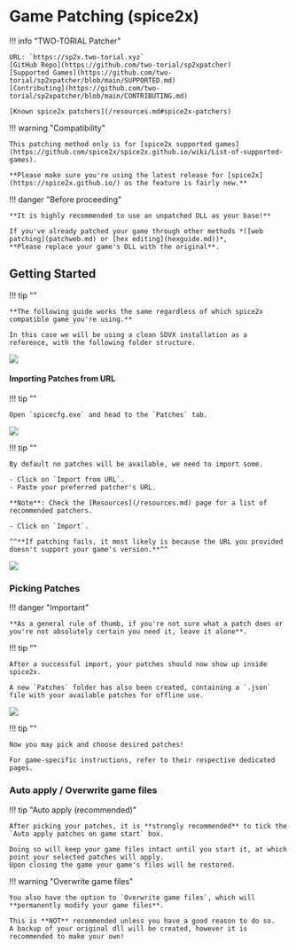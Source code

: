 # Game Patching (spice2x)

!!! info "TWO-TORIAL Patcher"

    URL: `https://sp2x.two-torial.xyz`  
    [GitHub Repo](https://github.com/two-torial/sp2xpatcher)  
    [Supported Games](https://github.com/two-torial/sp2xpatcher/blob/main/SUPPORTED.md)  
    [Contributing](https://github.com/two-torial/sp2xpatcher/blob/main/CONTRIBUTING.md)  

    [Known spice2x patchers](/resources.md#spice2x-patchers)

!!! warning "Compatibility"

    This patching method only is for [spice2x supported games](https://github.com/spice2x/spice2x.github.io/wiki/List-of-supported-games).

    **Please make sure you're using the latest release for [spice2x](https://spice2x.github.io/) as the feature is fairly new.**

!!! danger "Before proceeding"

    **It is highly recommended to use an unpatched DLL as your base!**
    
    If you've already patched your game through other methods *([web patching](patchweb.md) or [hex editing](hexguide.md))*,  
    **Please replace your game's DLL with the original**.

## Getting Started

!!! tip ""

    **The following guide works the same regardless of which spice2x compatible game you're using.**

    In this case we will be using a clean SDVX installation as a reference, with the following folder structure.

<img src="/img/extras/patchsp2x/1.webp">

#### Importing Patches from URL

!!! tip ""

    Open `spicecfg.exe` and head to the `Patches` tab.

<img src="/img/extras/patchsp2x/2.webp">

!!! tip ""

    By default no patches will be available, we need to import some. 

    - Click on `Import from URL`.    
    - Paste your preferred patcher's URL.  

    **Note**: Check the [Resources](/resources.md) page for a list of recommended patchers.

    - Click on `Import`.  
    
    ^^**If patching fails, it most likely is because the URL you provided doesn't support your game's version.**^^

<img src="/img/extras/patchsp2x/3.webp">

### Picking Patches

!!! danger "Important"

    **As a general rule of thumb, if you're not sure what a patch does or you're not absolutely certain you need it, leave it alone**.

!!! tip ""

    After a successful import, your patches should now show up inside spice2x.
    
    A new `Patches` folder has also been created, containing a `.json` file with your available patches for offline use.

<img src="/img/extras/patchsp2x/4.webp">

!!! tip ""

    Now you may pick and choose desired patches!

    For game-specific instructions, refer to their respective dedicated pages.

### Auto apply / Overwrite game files

!!! tip "Auto apply (recommended)"

    After picking your patches, it is **strongly recommended** to tick the `Auto apply patches on game start` box.

    Doing so will keep your game files intact until you start it, at which point your selected patches will apply.  
    Upon closing the game your game's files will be restored.

!!! warning "Overwrite game files"

    You also have the option to `Overwrite game files`, which will **permanently modify your game files**.

    This is **NOT** recommended unless you have a good reason to do so.  
    A backup of your original dll will be created, however it is recommended to make your own!